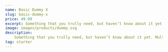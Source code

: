```yaml
---
name: Basic Dummy X
slug: basic-dummy-x
price: 49.99
excerpt: Something that you trully need, but haven’t know about it yet
image: images/products/dummy.svg
description: 
    Something that you trully need, but haven’t know about it yet. Multiple winner of Community Awarads.
tag: starter
---
```

